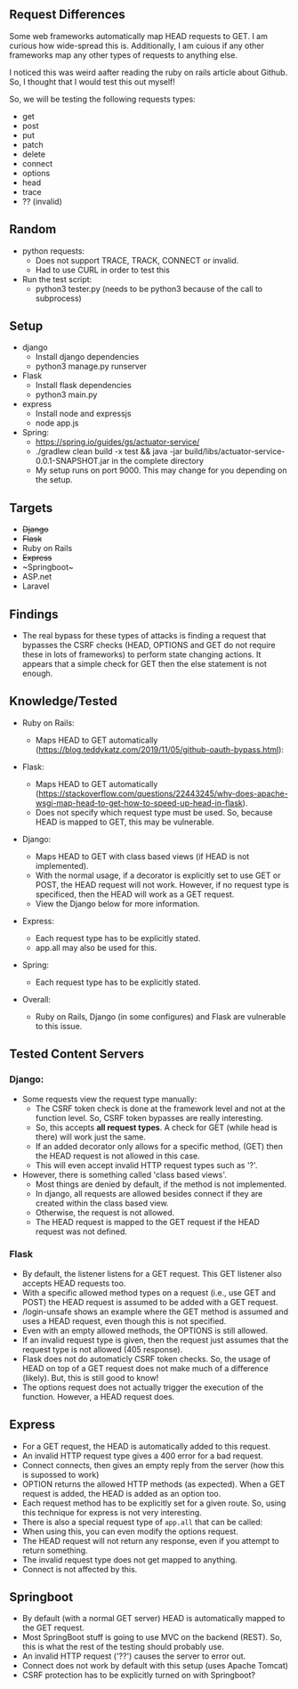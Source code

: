 ## Request Differences
Some web frameworks automatically map HEAD requests to GET. I am curious how wide-spread this is. Additionally, I am cuious if any other frameworks map any other types of requests to anything else.   

I noticed this was weird aafter reading the ruby on rails article about Github. So, I thought that I would test this out myself!

So, we will be testing the following requests types: 
- get 
- post 
- put 
- patch 
- delete 
- connect 
- options 
- head
- trace 
- ?? (invalid)

## Random 
- python requests: 
  - Does not support TRACE, TRACK, CONNECT or invalid. 
  - Had to use CURL in order to test this
- Run the test script: 
  - python3 tester.py (needs to be python3 because of the call to subprocess)
## Setup 
- django 
  - Install django dependencies 
  - python3 manage.py runserver
- Flask 
  - Install flask dependencies 
  - python3 main.py
- express 
  - Install node and expressjs 
  - node app.js
- Spring: 
  - https://spring.io/guides/gs/actuator-service/ 
  - ./gradlew clean build -x test && java -jar build/libs/actuator-service-0.0.1-SNAPSHOT.jar in the complete directory 
  - My setup runs on port 9000. This may change for you depending on the setup. 


## Targets 
- ~~Django~~
- ~~Flask~~ 
- Ruby on Rails 
- ~~Express~~
- ~Springboot~
- ASP.net
- Laravel

## Findings 
- The real bypass for these types of attacks is finding a request that bypasses the CSRF checks (HEAD, OPTIONS and GET do not require these in lots of frameworks) to perform state changing actions. It appears that a simple check for GET then the else statement is not enough. 

## Knowledge/Tested
- Ruby on Rails: 
  - Maps HEAD to GET automatically (https://blog.teddykatz.com/2019/11/05/github-oauth-bypass.html): 
- Flask:  
  - Maps HEAD to GET automatically (https://stackoverflow.com/questions/22443245/why-does-apache-wsgi-map-head-to-get-how-to-speed-up-head-in-flask). 
  - Does not specify which request type must be used. So, because HEAD is mapped to GET, this may be vulnerable. 
- Django: 
  - Maps HEAD to GET with class based views (if HEAD is not implemented). 
  - With the normal usage, if a decorator is explicitly set to use GET or POST, the HEAD request will not work. However, if no request type is specificed, then the HEAD will work as a GET request. 
  - View the Django below for more information. 
- Express: 
  - Each request type has to be explicitly stated. 
  - app.all may also be used for this. 
- Spring:
  - Each request type has to be explicitly stated. 

- Overall: 
  - Ruby on Rails, Django (in some configures) and Flask are vulnerable to this issue. 

## Tested Content Servers 
### Django: 
  - Some requests view the request type manually:
    - The CSRF token check is done at the framework level and not at the function level. So, CSRF token bypasses are really interesting. 
    - So, this accepts **all request types**. A check for GET (while head is there) will work just the same. 
    - If an added decorator only allows for a specific method, (GET) then the HEAD request is not allowed in this case. 
    - This will even accept invalid HTTP request types such as '?'.
  - However, there is something called 'class based views'. 
    - Most things are denied by default, if the method is not implemented. 
    - In django, all requests are allowed besides connect if they are created within the class based view. 
    - Otherwise, the request is not allowed. 
    - The HEAD request is mapped to the GET request if the HEAD request was not defined. 

### Flask 
  - By default, the listener listens for a GET request. This GET listener also accepts HEAD requests too. 
  - With a specific allowed method types on a request (i.e., use GET and POST) the HEAD request is assumed to be added with a GET request. 
  - /login-unsafe shows an example where the GET method is assumed and uses a HEAD request, even though this is not specified. 
  - Even with an empty allowed methods, the OPTIONS is still allowed. 
  - If an invalid request type is given, then the request just assumes that the request type is not allowed (405 response). 
  - Flask does not do automaticly CSRF token checks. So, the usage of HEAD on top of a GET request does not make much of a difference (likely). But, this is still good to know!
  - The options request does not actually trigger the execution of the function. However, a HEAD request does.

## Express 
  - For a GET request, the HEAD is automatically added to this request. 
  - An invalid HTTP request type gives a 400 error for a bad request. 
  - Connect connects, then gives an empty reply from the server (how this is supossed to work) 
  - OPTION returns the allowed HTTP methods (as expected). When a GET request is added, the HEAD is added as an option too. 
  - Each request method has to be explicitly set for a given route. So, using this technique for express is not very interesting. 
  - There is also a special request type of ``app.all`` that can be called: 
  - When using this, you can even modify the options request. 
  - The HEAD request will not return any response, even if you attempt to return something.
  - The invalid request type does not get mapped to anything. 
  - Connect is not affected by this. 
  
## Springboot 
  - By default (with a normal GET server) HEAD is automatically mapped to the GET request. 
  - Most SpringBoot stuff is going to use MVC on the backend (REST). So, this is what the rest of the testing should probably use. 
  - An invalid HTTP request ('??') causes the server to error out. 
  - Connect does not work by default with this setup (uses Apache Tomcat) 
  - CSRF protection has to be explicitly turned on with Springboot? 




